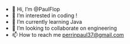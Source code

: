 - 👋 Hi, I’m @PaulFlop
- 👀 I’m interested in coding !
- 🌱 I’m currently learning Java
- 💞️ I’m looking to collaborate on engineering
- 📫 How to reach me perrinpaul37@gmail.com

<!---
PaulFlop/PaulFlop is a ✨ special ✨ repository because its `README.md` (this file) appears on your GitHub profile.
You can click the Preview link to take a look at your changes.
--->
